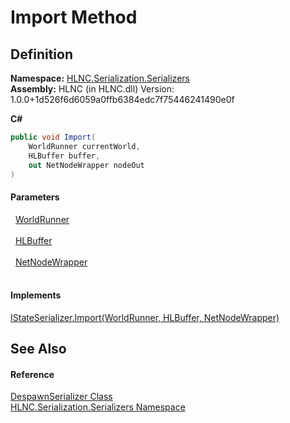 # Import Method




## Definition
**Namespace:** <a href="N_HLNC_Serialization_Serializers">HLNC.Serialization.Serializers</a>  
**Assembly:** HLNC (in HLNC.dll) Version: 1.0.0+1d526f6d6059a0ffb6384edc7f75446241490e0f

**C#**
``` C#
public void Import(
	WorldRunner currentWorld,
	HLBuffer buffer,
	out NetNodeWrapper nodeOut
)
```



#### Parameters
<dl><dt>  <a href="T_HLNC_WorldRunner">WorldRunner</a></dt><dd> </dd><dt>  <a href="T_HLNC_Serialization_HLBuffer">HLBuffer</a></dt><dd> </dd><dt>  <a href="T_HLNC_NetNodeWrapper">NetNodeWrapper</a></dt><dd> </dd></dl>

#### Implements
<a href="M_HLNC_Serialization_Serializers_IStateSerializer_Import">IStateSerializer.Import(WorldRunner, HLBuffer, NetNodeWrapper)</a>  


## See Also


#### Reference
<a href="T_HLNC_Serialization_Serializers_DespawnSerializer">DespawnSerializer Class</a>  
<a href="N_HLNC_Serialization_Serializers">HLNC.Serialization.Serializers Namespace</a>  
